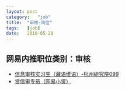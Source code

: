 ```yaml
---
layout:	post
category:	"job"
title:	"审核-岗位"
tags:	[job]
date:	2018-05-28
---
```

## 网易内推职位类别：审核
- [信息审核实习生（藏语维语）-杭州研究院099](http://bole.netease.com/position/h5/detail.do?id=6061&rcode=D1O21582aT)
- [贷信审专员（网易小贷）](http://bole.netease.com/position/h5/detail.do?id=955&rcode=D1O21582aT)
